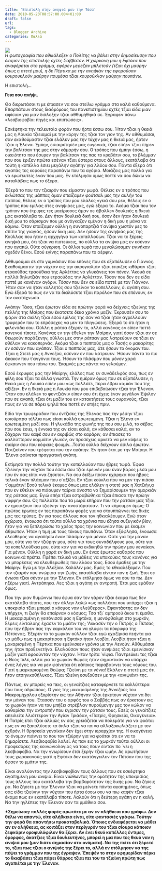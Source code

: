 ```yaml
---
title: 'Επιστολή στην ανηψιά μου την Τάσα'
date: 2010-05-23T08:57:00.004+01:00
draft: false
url: 
tags:
  - Blogger Archive
categories: Παλιά
---
```


[![](https://blogger.googleusercontent.com/img/b/R29vZ2xl/AVvXsEh54Bflfq9Gpq5xy3HQhfa9FWTqQp7oRArbdPzX9_D4OPa9O3fdo_vS-TGJbaaEwx8rnt3nkNB5xWEi2Y87OzNIqQ395pOtFbJbDdSZx9crZuG4Sp1CUawIeW9TvsvyFmCr4X4GghHra80/s400/Capture+d%E2%80%99%C3%A9cran+2010-05-23+%C3%A0+10.00.55.png)](https://blogger.googleusercontent.com/img/b/R29vZ2xl/AVvXsEh54Bflfq9Gpq5xy3HQhfa9FWTqQp7oRArbdPzX9_D4OPa9O3fdo_vS-TGJbaaEwx8rnt3nkNB5xWEi2Y87OzNIqQ395pOtFbJbDdSZx9crZuG4Sp1CUawIeW9TvsvyFmCr4X4GghHra80/s1600/Capture+d%E2%80%99%C3%A9cran+2010-05-23+%C3%A0+10.00.55.png)  
_Η φωτογραφία που εθκιάλεξεν ο Πολίτης να βάλει στην δημοσίευσην που έκαμεν της επιστολής εχτές Σάββατον. Η χωρκανή μου η Εφτόκα που αναφέρεται στο γράμμα, εφόρεν μερέζαν μπλετούν (τζιαι όχι μαύρην όπως η στετέ μου), η δε Πέρτικα με την ανηψιάν της εφορούσαν κουρουκλούν μαύρην πουμέσα τζιαι κουρούκλαν μαύρην πουπάνω._  
  
Η επιστολή...  
  
**Γεια σου ανήψι.**  
  
Θα διερωτάσαι τι με έπιασεν να σου στείλω γράμμα στα καλά καθούμενα. Επαρπάτουν στους διαδρόμους του πανεπιστημίου εχτές τζιαι είδα μιαν αφίσιαν για μιαν διάλεξην τζιαι αθθυμήθηκά σε. Έγραφεν πάνω «λεσβιοφοβία: πηγές και επιπτώσεις».  
  
Εσκέφτηκα την τελευταία φοράν που ήρτα έσσω σου. Ήταν τζιαι η θκειά μας η Λουκία τζιειαμαί με την κόρην της τζιαι τον γιον της. Αν αθθυμάσαι, σαν εκαθούμαστιν τζιαι ελάλεν μας την τύχην μας η θκειά μας, ήρτεν τζιαι η Έλενα. Έμπην, εσιαιρέτησέν μας ευγενικά, τζιαι επήεν τζιαι πήρεν την βαλίτσαν της μες στην κάμαρήν σου. Ο τρόπος που έμπην έσσω, η οικειότητα που έσυρεν την βαλίτσαν της πας το κρεβάτιν σου, το βλέμμαν που σου έριξεν πρώτα εσέναν τζιαι ύστερα στους άλλους, εκατάλαβα ότι τούτη η κοπέλλα έσιει μεγάλην αγάπην για λλόου σου. Πάντα έξερα ότι αγαπάς τες κορούες παραπάνω που τα αγόρια. Μοιάζεις μας πολλά για να ερωτευτείς έναν που μας. Εν ετόλμησα όμως ποττέ να σου δώκω να καταλάβεις πως το έξερα.  
  
Έξερά το που τον τζιαιρόν που είμαστιν μωρά. Θέλεις εν ο τρόπος που εκλώτσας της μάππας άμαν επαίζαμεν φούτσαλ μες την αυλήν του παππού, θέλεις εν ο τρόπος που μου ελάλες «γειά σου ρε», θέλεις εν ο τρόπος που εμίλας στες ανηψιάες μας, εγώ έξερα το. Ακόμα τζιαι που τον τρόπον που έτριφες τες μαείρισσες άμαν σε άβαλλεν δουλειές η θκειά μας εκατάλαβα το. Δεν ήταν δουλειά δική σου, όσον δεν ήταν δουλειά δική μου το σάρισμαν που με ανάγκαζεν εμέναν η δική μου η μάνα να κάμνω. Όταν επαίζαμεν ούλλη η συνοπαρτζιά τ΄ανίψια χωστόν μες το σπίτιν της γιαγιάς, ήσουν δική μας. Δεν ήσουν της ανηψιάς μας της Κούλλας που ήταν η αρχηγήνα των κοπελλούων. Τζιαι να το ξέρεις ανηψιά μου, ότι τζιαι να πιστεύκεις, πο ούλλα τα ανίψια μας εν εσέναν που αγαπώ. Ούτε σύγκριση. Οι άλλοι τωρά που μεγαλώσαμεν εγινήκαν σχεδόν ξένοι. Εσού εγίνης παραπάνω που το αέρφιν.  
  
Αθθυμούμαι σε στο γυμνάσιον που επόνες που σε εξαπόλυσεν ο Γιάννος. Εκαθούμαστιν την νύχταν εις την ακρογιαλιάν τζιαι έπαιζες κιθάραν τζιαι ετραούδας τραούθκια της Αρλέττας να γλυκάνεις τον πόνον. 'Ακουά σε πολλά θηλυτζιάν που ετραούδας την Αρλέτταν. Τόσον που δεν σε είδα ποττέ με κανέναν αγόριν. Τόσον που δεν σε είδα ποττέ με τον Γιάννον. Ήταν σαν να ήταν κολλητός σου τζιείνον το κοπελλούιν, όι αγάπη σου. Εγώ έξερά το πως εν να τα διαλύσετε τζιαι παρόλον που σε επόνουν, εν τον ακατάχνωσα.  
  
Αγάπην Τάσα, τζιαι έρωταν είδα σε πρώτην φορά να δείχνεις τζιείνης της πελλής της Μαίρης που έκατσετε δέκα χρόνια μαζίν. Έκρουσέν σου το ψάριν στα σιείλη τζιαι εσού εμίλας της σαν να τζιαι ήταν αγρελλούιν τρυφερόν που το επρόσεχες να μεν το πληγώσεις. Έξερά το ότι ήταν η φιλενάδα σου. Ούλλη η ράτσα έξερέν το, αλλά κανένας εν είπεν ποττέ κανενού τίποτε. Κανένας εν την έθελεν την Μαίρην, γιατί όσον τζιαι αν σε θεωρούν παράξενην, ούλλοι μες στην ράτσαν μας λατρεύουν σε τζιαι εν εθέλαν να κακοπερνάς. Ακόμα τζιαι ο παππούς μας ο Τασής ο μακαρίτης εν εσέναν που αγάπαν. Τζιαι ο παππούς μας, άτε ήσουν το όνομαν του. Τζιαι η Στετέ μας η Αννεζού, εσέναν εν που λάτρευεν. Ήσουν πάντα το πιο άκακον που τ΄αγγόνια τους. Ήσουν το πλάσμαν που μόνον χαρά έφκαιννεν που πάνω του. Έκαμνές μας πάντα να γελούμεν.  
  
Εσού έκρυφες μας την Μαίρην, ελάλες πως εν συνάδελφός σου, πως εν φίλη σου τζιαι τα άλλα γνωστά. Την ημέραν όμως που σε εξαπόλυσεν, η θκειά μας η Λουκία είπεν μου «ως πολλάτε, πέρκι έβρει καμιάν που της αξίζει». Εν η θκειά μας η Λουκία που μου επιβεβαίωσεν τζιαι την Έλεναν. Όταν σου ελάλεν το φεντζιάνιν είπεν σου ότι έχεις έναν μεγάλον Έψιλον που σε αγαπά, τζιαι ότι μαζίν του εν κατακτήσεις τους ουρανούς, τζιαι πους εν να σε πάρει ψηλά που ποττέ εν επήες πριν.  
  
Είδα την τρυφεράδαν που έντζισες της Έλενας πας την μέσην τζιαι εσιούραρα τέλλια πως είσαι πολλά ερωτευμένη. Τζιαι η Έλενα εν ερωτευμένη μαζί σου. Η γλυκάδα της φωνής της που σου μιλά, το σέβας που σου έσιει, η έννοια της αν είσαι καλά, αν κάθεσαι καλά, αν το ζάχαριν του καφέ σου εν ακριβώς στο καράριν, αν έπιασες το καλλύττερον κομμάτιν γλυκόν, αν προσέχεις αρκετά να μεν κόψεις το σιαίριν σου που κόφκεις ψουμίν...Τούτα ούλλα δείχνουν άσιλα έρωταν. Ποτζιείνον που τρέφεται που την αγάπην. Έν ήταν έτσι με την Μαίρην. Η Έλενα φαίνεται πραγματική αγάπη.  
  
Εκτίμησά την πολλά τούτην την κοπελλούαν που ήβρες τωρά. Έφυα τζιείνην την νύχταν που έσσω σου τζιαι έμεινέν μου έναν βάρος μέσα μου που έν σας είπα «να ζήσετε». Να σου δείξω πόσον εχάρηκα που ήβρες τελικά έναν πλάσμαν που σ΄αξίζει. Εν τζιαι κούκλα που να μεν την πιάσει τ΄αμμάτιν! Εσού τελικά έκαμες όπως μας ελάλεν η στετέ μας η Χατζιήν,α που εν έθελεν να πιάουμεν ταίρκα άνοστα να ξημαρίσουμεν την ομορκιάν της ράτσας μας. Εγιώ επήα τζιαι εστραβώθηκα τζιαι έπιασα την πρώην νύφφην σου. Ως πολλάται που τα μωρά επήραν που την ράτσαν μας τζιαι εν ημοιάζουν που τζιείνην την ανοστόρατσαν. Τι να κάμουμεν όμως; Ο πρώτος έρωτας εν τες παραπάνω φορές για να στουππώννει τες δικές μας τες τρύπες. Εν για τους άλλους που τον ηθκιαλέουμεν. Εγώ όταν εχώρισα, ένοιωσα ότι τούτα ούλλα τα χρόνια που έζησα συζυγικόν βίον, ήταν για να ξεπληρώσω το χρέος προς την κοινωνίαν που με έκαμεν άθρωπον. Ήταν η τιμή με τους τόκους πουπάνω. Όταν εξόφλησα, ένοιωσα ελεύθερος να αγαπήσω έναν πλάσμαν για μέναν. Ούτε για την μάναν μου, ούτε για τον τζιύρην μου, ούτε για τους συναδέλφους μου, ούτε για τα κοπελλούθκια μου, ούτε καν για να εκδικηθώ την πρώην μου γεναίκαν. Για μέναν. Ούλλη η χαρά εν δική μου. Εν ένας έρωτας καθαρός που κοινωνικά πρέπει. Πρέπει τελικά να μάθεις να υπακούεις τους κανόνες για να μπορέσεις να ελευθερωθείς που λλόου τους. Εσού έμαθες με την Μαίρην. Εγώ με την Αλεξίαν. Χαλάλιν μας. Εμείς το εθκιαλέξαμεν. Που τον τζιαρόν που γνώρισα την Ζωήν, εκατάλαβα είνταν πον η ζωή. Έτσι σε ένωσα τζιαι σέναν με την Έλεναν. Εν ετόλμησα όμως να σου το πω. Δεν ηξέρω γιατί. Αντράπηκα. Λες τζιαι η αγάπη εν αντροπή. Έτσι μας εμάθαν όμως.  
  
Που την μιαν θυμώννω που έφυα σαν τον γάρον τζιαι έκαμα πως δεν εκατάλαβα τίποτε, που την άλλην λαλώ «ως πολλάται που υπάρχει τζιαι η υποκρισία τζιαι μπορεί ο κόσμος ναν ελεύθερος». Εφαντάστης αν δεν υπήρχεν, τι ζωήν θα επαίρναν ο κόσμος; Τσα τζι΄ αμπροού άκου τι έμαθα. Η μακαρισμένη η γειτόνισσά μας η Εφτόκα, η μονόφθαλμη στο χωρκόν, ξέρεις είνταλοης έχασεν το μμάτιν της; 'Ακκασέν την ο Πετρής ο Πέτσας που την ήβρεν πας την καρκόλαν του να γλύφει τα πόκρυφα της Πέτσενας. Έξερέν το το χωρκόν ούλλον τζιαι εγώ εχαζίρισα πεήντα για να μάθω πως η μακαρίτισσα η Εφτόκα ήταν λεσβία. Λεσβία ήταν τζιαι η μακαρισμένη η Πέρτικα που εμείνισκεν γρόνια με την Λενούν. Αθθυμάσαι την; ήταν προξενετήνα. Ελαλούσαν πους ήταν ανιψιάες τζιαι εμεινίσκαν μαζίν γιατί εφοούνταν την νύχταν. Ήταν τρίτα ΄νίψια. Παντρεύκει τες τζιαι ο Θεός πιλέ, αλλά για το χωρκόν θωρείς ήταν σημαντικόν να υπάρχει ένας λόγος για να μεν φαίνεται ότι κάποιος παραβαίννει τους νόμους του. Γιατί η μαρκαρισμένη Θεώρα; Τζιείνη με τα γένια! Ελάλεν η στετέ μας ότι ήταν ατσηνικοθήλυκος. Τζιαι τζιείνη εσυζούσεν με την «ανιψιάν» της.  
  
Πάντως, εν μπορείς να πεις, οι γεναίτζιες καταφέρνετε τα καλλύττερα που τους αδρώπους. Ο γιος της μακαρισμένης της Αννεζούς του Μακρομήχαλου εξορίστην εις την Αθήναν τζιαι έρκετουν νύχταν να δει την μάναν του. Έτασσέν του ο αρφός του ο Σαββής πως αν έρκετουν εις το χωρκόν ήταν να του μπήξει στρέβλαν πυρούμενην μες τον κώλον να καθαρίσει την αντροπήν που έγρισεν την ράτσαν τους. Εσείς οι γεναίτζιες απειλείτε λλιόττερον την Αγίαν Τριάδαν, «Πατρίς, Θρησκεία, Οικογένεια». Η Πατρίς έτσι τζιαι αλλιώς εν σας γρειάζεται να πολεμάτε για να φοάται πως εν να ξαπολύσετε τα όπλα τζιαι να πα να αλλαξοκωλιάζετε με τον εχθρόν. Η θρησκεία γεναίκαν δεν έχει στην ιεραρχίαν της. Η οικογένεια το όνομαν πιάννει το που τον τζιύρην για να φοάται ότι εν να το ξημαρίσετε. Λεσβιοφοβία λαλεί. Ας παν εις το χωρκόν τούτοι ούλλοι οι προφεσόρες της κοινωνιολογίας να τους πουν είνταν πο ΄νει η λεσβιοφοβία. Να την γνωρίσουν έτσι ξερήν τζιαι ωμήν. Ας αρωτήσουν τους χωρακανούς γιατί η Εφτόκα δεν εκατάγγειλεν τον Πέτσαν που της έφαεν το μμάτιν της.  
  
Είναι αναλύοντας την λεσβιοφοβίαν τους άλλους που σε εσκέφτηκα αγαπημένη μου ανιψιά. Είναι νιώθωντας την ομότηταν της υποκρισίας τους άλλους που εκατάλαβα την βαρβαρότηταν της δικής μου. Να ζήσεις ρα. Να ζήσετε με την Έλεναν τζιαι να μείνετε πάντα αγαπημένες, όπως σας είδα τζιείνην την νύχταν που ήρτα έσσω σου να πιω καφέν τζιαι έκαμα πως εν εκατάλαβα τίποτε. Λαλούν ότι η δεύτερη αγάπη εν η καλή. Να την ηγλέπεις την Έλεναν σαν τα μμάθκια σου.  
  
**\*Σημείωση: πολλές φορές αρωτάτε με αν εν αλήθκεια που γράφω. Δεν θέλω να απαντώ, είτε αλήθκεια είναι, είτε φαντασιές γράφω. Τούτην την φορά θα απαντήσω προκαταβολικά. Όποιος ενδιαφέρεται να μάθει αν εν αλήθκεια, ας κοιτάξει στον περίγυρόν του τζιαι σίουρα κάποιον ζεφκάριν ομοφυλόφιλον θα ξέρει. Αν ένει θκυό κοπέλλες έντιμες, όμορφες, άκατζιες τζιαι δουλευτήνες, μπορεί η μια που τες θκυό ναν η ανιψιά μου (μεν διάτε σημασίαν στα ονόματα). Να της πείτε ότι ξέρετέ το, τζιαι πως τζιαι ο ανιψιός της ξέρει το, αλλά εν ετόλμησεν να της πέψει το γράμμαν που της έγραψεν. Έπεψέν το στην εφημερίδαν πέρκι το θκιαβάσει τζιαι πάρει θάρρος τζιαι πει του το τζιείνη πρώτη πως αγαπιέται με την Έλεναν.**

